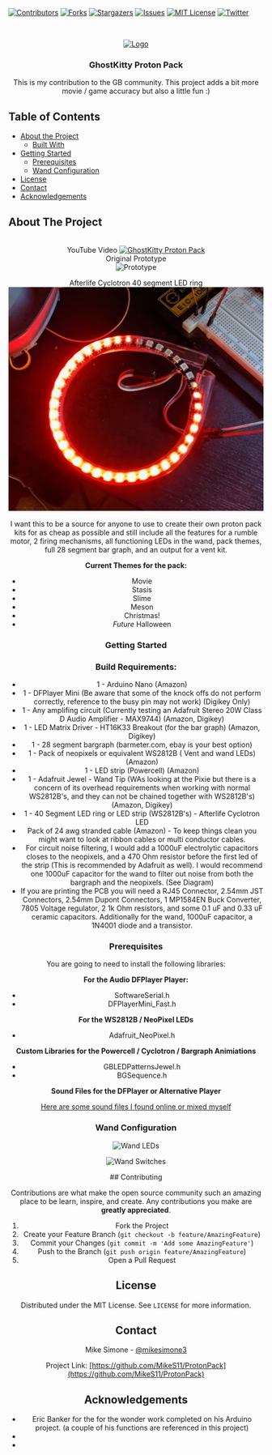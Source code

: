 [![Contributors][contributors-shield]][contributors-url]
[![Forks][forks-shield]][forks-url]
[![Stargazers][stars-shield]][stars-url]
[![Issues][issues-shield]][issues-url]
[![MIT License][license-shield]][license-url]
[![Twitter][Twitter-shield]][Twitter-url]



<!-- PROJECT LOGO -->
<br />
<p align="center">
  <a href="https://github.com/MikeS11/ProtonPack">
    <img src="Images/MikeS11_Logo.jpg?raw=true" alt="Logo" width="180" height="200">
  </a>

  <h3 align="center">GhostKitty Proton Pack</h3>

  <p align="center">
  This is my contribution to the GB community. This project adds a bit more movie / game accuracy but also a little fun :)

<!-- TABLE OF CONTENTS -->
## Table of Contents

* [About the Project](#about-the-project)
  * [Built With](#Build-Requirements)
* [Getting Started](#getting-started)
  * [Prerequisites](#prerequisites)
  * [Wand Configuration](#wand-configuration)  
* [License](#license)
* [Contact](#contact)
* [Acknowledgements](#acknowledgements)

<!-- ABOUT THE PROJECT -->
## About The Project

<div align="center">
  <br /> YouTube Video
  <a href="https://www.youtube.com/watch?v=rJL5TYWQTRQ&feature=youtu.be"><img src="https://i9.ytimg.com/vi/rJL5TYWQTRQ/mq2.jpg?sqp=CPyUoowG&rs=AOn4CLBSpMu_vusId3IkFEvj6kjmnVH5UQ" alt="GhostKitty Proton Pack"></a>  
  
</div>

<div align="center">
Original Prototype <br />
<img src="Images/ArduinoPrototype.jpg?raw=true" alt="Prototype" width="640" height="480"></p>
<div align="center">
Afterlife Cyclotron 40 segment LED ring<br /> 
<img src="Images/AfterLifeCyclotron.jpg?raw=true" alt="Prototype" width="504"  height="442"></p>


I want this to be a source for anyone to use to create their own proton pack kits for as cheap as possible and still include all the features for a rumble motor, 2 firing mechanisms, all functioning LEDs in the wand, pack themes, full 28 segment bar graph, and an output for a vent kit.

**Current Themes for the pack:**
* []() Movie
* []() Stasis
* []() Slime
* []() Meson
* []() Christmas!
* []() *Future* Halloween

### Getting Started

### Build Requirements:

* []() 1 - Arduino Nano (Amazon)  
* []() 1 - DFPlayer Mini (Be aware that some of the knock offs do not perform correctly, reference to the busy pin may not work) (Digikey Only)
* []() 1 - Any amplifing circuit (Currently testing an Adafruit Stereo 20W Class D Audio Amplifier - MAX9744)  (Amazon, Digikey)
* []() 1 - LED Matrix Driver - HT16K33 Breakout (for the bar graph) (Amazon, Digikey)
* []() 1 - 28 segment bargraph (barmeter.com, ebay is your best option)
* []() 1 - Pack of neopixels or equivalent WS2812B ( Vent and wand LEDs) (Amazon)
* []() 1 - LED strip (Powercell)  (Amazon)
* []() 1 - Adafruit Jewel - Wand Tip (WAs looking at the Pixie but there is a concern of its overhead requirements when working with normal WS2812B's, and they can not be chained together with WS2812B's) (Amazon, Digikey)
* []() 1 - 40 Segment LED ring or LED strip (WS2812B's) - Afterlife Cyclotron LED
* []() Pack of 24 awg stranded cable (Amazon) - To keep things clean you might want to look at ribbon cables or multi conductor cables. 
* []() For circuit noise filtering, I would add a 1000uF electrolytic capacitors closes to the neopixels, and a 470 Ohm resistor before the first led of the strip (This is recommended by Adafruit as well). I would recommend one 1000uF capacitor for the wand to filter out noise from both the bargraph and the neopixels. (See Diagram)
* []() If you are printing the PCB you will need a RJ45 Connector, 2.54mm JST Connectors, 2.54mm Dupont Connectors, 1 MP1584EN Buck Converter, 7805 Voltage regulator, 2 1k Ohm resistors, and some 0.1 uF and 0.33 uF ceramic capacitors. Additionally for the wand, 1000uF capacitor, a 1N4001 diode and a transistor.

### Prerequisites

You are going to need to install the following libraries:

**For the Audio DFPlayer Player:**
* []() SoftwareSerial.h
* []() DFPlayerMini_Fast.h

**For the WS2812B / NeoPixel LEDs**
* []() Adafruit_NeoPixel.h

**Custom Libraries for the Powercell / Cyclotron / Bargraph Animiations**
* []() GBLEDPatternsJewel.h
* []() BGSequence.h

**Sound Files for the DFPlayer or Alternative Player**

<a href="https://mega.nz/file/R5sWzCha#zm4DIskyvmF08JNp8MnOAEqCDmNe2MSCN6wtFMExKlU">Here are some sound files I found online or mixed myself</a>


### Wand Configuration

<p align="center">
<img src="Images/WandLEDs.jpg?raw=true" alt="Wand LEDs"></p>
<p align="center">
<img src="Images/WandSwitches.jpg?raw=true" alt="Wand Switches"></p>
<!-- CONTRIBUTING -->
## Contributing

Contributions are what make the open source community such an amazing place to be learn, inspire, and create. Any contributions you make are **greatly appreciated**.

1. Fork the Project
2. Create your Feature Branch (`git checkout -b feature/AmazingFeature`)
3. Commit your Changes (`git commit -m 'Add some AmazingFeature'`)
4. Push to the Branch (`git push origin feature/AmazingFeature`)
5. Open a Pull Request


<!-- LICENSE -->
## License

Distributed under the MIT License. See `LICENSE` for more information.



<!-- CONTACT -->
## Contact

Mike Simone - [@mikesimone3](https://twitter.com/mikesimone3) 

Project Link: [https://github.com/MikeS11/ProtonPack](https://github.com/MikeS11/ProtonPack)



<!-- ACKNOWLEDGEMENTS -->
## Acknowledgements

* []() Eric Banker for the for the wonder work completed on his Arduino project. (a couple of his functions are referenced in this project) 
* []()
* []()



<!-- MARKDOWN LINKS & IMAGES -->
<!-- https://www.markdownguide.org/basic-syntax/#reference-style-links -->
[contributors-shield]: https://img.shields.io/github/contributors/MikeS11/ProtonPack.svg?style=flat-square
[contributors-url]: https://github.com/MikeS11/ProtonPack/graphs/contributors
[forks-shield]: https://img.shields.io/github/forks/MikeS11/ProtonPack.svg?style=flat-square
[forks-url]: https://github.com/MikeS11/ProtonPack/network/members
[stars-shield]: https://img.shields.io/github/stars/MikeS11/ProtonPack.svg?style=flat-square
[stars-url]: https://github.com/MikeS11/ProtonPack/stargazers
[issues-shield]: https://img.shields.io/github/issues/MikeS11/ProtonPack.svg?style=flat-square
[issues-url]: https://github.com/MikeS11/ProtonPack/issues
[license-shield]: https://img.shields.io/github/license/MikeS11/ProtonPack.svg?style=flat-square
[license-url]: https://github.com/MikeS11/ProtonPack/blob/master/LICENSE.txt
[twitter-shield]: https://img.shields.io/badge/-Twitter-black.svg?style=flat-square&logo=Twitter&colorB=555
[twitter-url]: https://Twitter.com/mikesimone3
[product-screenshot]: images/screenshot.png

